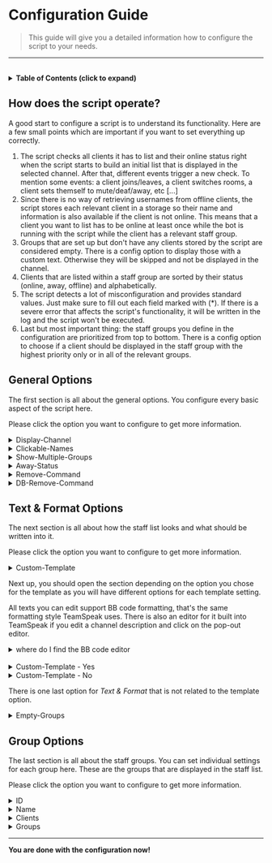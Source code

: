 # **Configuration Guide**

> This guide will give you a detailed information how to configure the script to your needs.

---

<br>

<!-- Table of Contents -->
<details>
    <summary>
        <strong>Table of Contents (click to expand)</strong>
    </summary>

- [**Configuration Guide**](#configuration-guide)
  - [**How does the script operate?**](#how-does-the-script-operate)
  - [**General Options**](#general-options)
  - [**Text & Format Options**](#text--format-options)
  - [**Group Options**](#group-options)
</details>


## **How does the script operate?**
A good start to configure a script is to understand its functionality. Here are a few small points which are important if you want to set everything up correctly.

1. The script checks all clients it has to list and their online status right when the script starts to build an initial list that is displayed in the selected channel. After that, different events trigger a new check. To mention some events: a client joins/leaves, a client switches rooms, a client sets themself to mute/deaf/away, etc [...]
2. Since there is no way of retrieving usernames from offline clients, the script stores each relevant client in a storage so their name and information is also available if the client is not online. This means that a client you want to list has to be online at least once while the bot is running with the script while the client has a relevant staff group.
3. Groups that are set up but don't have any clients stored by the script are considered empty. There is a config option to display those with a custom text. Otherwise they will be skipped and not be displayed in the channel.
4. Clients that are listed within a staff group are sorted by their status (online, away, offline) and alphabetically.
5. The script detects a lot of misconfiguration and provides standard values. Just make sure to fill out each field marked with (*). If there is a severe error that affects the script's functionality, it will be written in the log and the script won't be executed.
6. Last but most important thing: the staff groups you define in the configuration are prioritized from top to bottom. There is a config option to choose if a client should be displayed in the staff group with the highest priority only or in all of the relevant groups.


## **General Options**
The first section is all about the general options. You configure every basic aspect of the script here.

Please click the option you want to configure to get more information.

<details>
    <summary>
        Display-Channel
    </summary>

*Details*:
- required option | default value: `none`
- enter the channel ID
- you can also select the channel from a dropdown menu if the bot is connected to the TeamSpeak server

*Info*:
- defines the channel in the TeamSpeak where the list should be displayed in
- it will use the channel description for it
- all other parameters of the channel such as the name, the codec and others are untouched
</details>
<details>
    <summary>
        Clickable-Names
    </summary>

*Details*:
- optional option | default value: `Yes`
- select `Yes` or `No`

*Info*:
- defines if usernames in the list should be formatted as hyperlinks
- hyperlink usernames can be used to edit groups, send messages and other actions right from the list
- uses the same menu as when you rightclick a client in TeamSpeak by yourself
- if you choose no, it will just use plain text
</details>
<details>
    <summary>
        Show-Multiple-Groups
    </summary>

*Details*:
- optional option | default value: `No`
- select `Yes` or `No`

*Info*:
- defines if clients with multiple relevant staff groups should be displayed in all of them
- if you choose no, the client will only be shown in the group with the highest priority from the config (the one that comes first)
</details>
<details>
    <summary>
        Away-Status
    </summary>

*Details*:
- optional option | default value: `No`
- select `Yes` or `No`

*Info*:
- defines if the script should check for the away status of clients to display it instead of online or offline
- you can configure what counts as *away* later and also format how it looks like

*Advanced Options*:
- the following options are only shown if you selected `Yes` for the *Away-Status*

    <details>
        <summary>
            Away-Channels
        </summary>

    *Details*:
    - optional option | default value: `No`
    - select `Yes` or `No`

    *Info*:
    - defines whether a client is set to *away* if they enter any afk channel

    *Advanced Options*:
    - the following option is only shown if you selected `Yes` for *Away-Channels*

        <details>
            <summary>
                AFK-Channels
            </summary>

        *Details*:
        - required option | default value: `none`
        - enter the channel IDs

        *Info*:
        - defines the afk channels on the TeamSpeak where clients that are *away* usually go
        - if a client joins one of the channels, they will be set to *away* in the list
        </details>
    </details>
    <details>
        <summary>
            Away-Mute
        </summary>

    *Details*:
    - optional option | default value: `unchecked`
    - check/uncheck the box

    *Info*:
    - defines if a muted client is counted as *away*
    - deactivated microphone does not count towards this
    </details>
    <details>
        <summary>
            Away-Deaf
        </summary>

    *Details*:
    - optional option | default value: `unchecked`
    - check/uncheck the box

    *Info*:
    - defines if a client that set themself to deaf is counted as *away*
    - deactivated speakers do not count towards this
    </details>
</details>
<details>
    <summary>
        Remove-Command
    </summary>

*Details*:
- optional option | default value: `No`
- select `Yes` or `No`

*Info*:
- defines if there should be a command to manually remove a client from the staff list & script database
- this can be used to manually remove a client from the database if you removed a group while they were offline for example

*Advanced Options*:
- the following options are only shown if you selected `Yes` for the *Remove-Command*

    <details>
        <summary>
            Command
        </summary>

    *Details*:
    - optional option | default value: `!remove`
    - enter the command text
    - it's case sensitive

    *Info*:
    - defines the phrase that should be the remove command
    </details>
    <details>
        <summary>
            Server
        </summary>

    *Details*:
    - optional option | default value: `unchecked`
    - check/uncheck the box

    *Info*:
    - defines if the bot should listen to the command when it's sent in the server chat
    </details>
    <details>
        <summary>
            Channel
        </summary>

    *Details*:
    - optional option | default value: `unchecked`
    - check/uncheck the box

    *Info*:
    - defines if the bot should listen to the command when it's sent in the channel chat
    </details>
    <details>
        <summary>
            Private
        </summary>

    *Details*:
    - optional option | default value: `unchecked`
    - check/uncheck the box

    *Info*:
    - defines if the bot should listen to the command when it's sent in the private chat
    </details>
    <details>
        <summary>
            Clients
        </summary>

    *Details*:
    - semi-required option | default value: `none`
    - enter the client UIDs

    *Info*:
    - defines if a client has the permission to use the remove command
    - at least one client must be defined if no group is whitelisted for the command
    - if no clients or groups are whitelisted, the feature will be disabled automatically
    </details>
    <details>
        <summary>
            Groups
        </summary>

    *Details*:
    - semi-required option | default value: `none`
    - enter the group IDs

    *Info*:
    - defines if a group has the permission to use the remove command
    - at least one group must be defined if no client is whitelisted for the command
    - if no clients or groups are whitelisted, the feature will be disabled automatically
    </details>
    <details>
        <summary>
            Permission-Text
        </summary>

    *Details*:
    - optional option | default value: `You don't have permission to perform this command!`
    - enter the message text

    *Info*:
    - defines the message that should be send to the command invoker if they don't have the required permission to execute the command
    - this will be send in a private message
    </details>
    <details>
        <summary>
            Missing-Argument-Text
        </summary>

    *Details*:
    - optional option | default value: `Not enough arguments! You have to add a client UID to the command! Usage: !remove <client UID>`
    - enter the message text

    *Info*:
    - defines the message that should be send to the command invoker if they didn't provide any arguments to the command
    - this will be send in a private message
    </details>
    <details>
        <summary>
            Invalid-UID-Text
        </summary>

    *Details*:
    - optional option | default value: `"%arg%" is not a valid client UID! Make sure to send the correct one.`
    - enter the message text
    - available placeholders:
      - %arg% - entered argument

    *Info*:
    - defines the message that should be send to the command invoker if the provided argument is not a valid client UID
    - this will be send in a private message
    </details>
    <details>
        <summary>
            Not-Found-Text
        </summary>

    *Details*:
    - optional option | default value: `The client (%uid%) was not found in the database! Make sure to send the correct UID.`
    - enter the message text
    - available placeholders:
      - %uid% - uid of the target client

    *Info*:
    - defines the message that should be send to the command invoker if the target client was not found in the database
    - this will be send in a private message
    </details>
    <details>
        <summary>
            Success-Text
        </summary>

    *Details*:
    - optional option | default value: `The client (%uid%) was successfully removed!`
    - enter the message text
    - available placeholders:
      - %uid% - uid of the target client

    *Info*:
    - defines the message that should be send to the command invoker if the target client was successfully removed from the database
    - this will be send in a private message
    </details>
</details>
<details>
    <summary>
        DB-Remove-Command
    </summary>

*Details*:
- optional option | default value: `No`
- select `Yes` or `No`

*Info*:
- defines if there should be a command to manually drop the whole script database
- this can be used to manually reset the script without touching any of the config options

*Advanced Options*:
- the following options are only shown if you selected `Yes` for the *DB-Remove-Command*

    <details>
        <summary>
            Command
        </summary>

    *Details*:
    - optional option | default value: `!removedatabase`
    - enter the command text
    - it's case sensitive

    *Info*:
    - defines the phrase that should be the database remove command
    </details>
    <details>
        <summary>
            Server
        </summary>

    *Details*:
    - optional option | default value: `unchecked`
    - check/uncheck the box

    *Info*:
    - defines if the bot should listen to the command when it's sent in the server chat
    </details>
    <details>
        <summary>
            Channel
        </summary>

    *Details*:
    - optional option | default value: `unchecked`
    - check/uncheck the box

    *Info*:
    - defines if the bot should listen to the command when it's sent in the channel chat
    </details>
    <details>
        <summary>
            Private
        </summary>

    *Details*:
    - optional option | default value: `unchecked`
    - check/uncheck the box

    *Info*:
    - defines if the bot should listen to the command when it's sent in the private chat
    </details>
    <details>
        <summary>
            Clients
        </summary>

    *Details*:
    - semi-required option | default value: `none`
    - enter the client UIDs

    *Info*:
    - defines if a client has the permission to use the database remove command
    - at least one client must be defined if no group is whitelisted for the command
    - if no clients or groups are whitelisted, the feature will be disabled automatically
    </details>
    <details>
        <summary>
            Groups
        </summary>

    *Details*:
    - semi-required option | default value: `none`
    - enter the group IDs

    *Info*:
    - defines if a group has the permission to use the database remove command
    - at least one group must be defined if no client is whitelisted for the command
    - if no clients or groups are whitelisted, the feature will be disabled automatically
    </details>
    <details>
        <summary>
            Permission-Text
        </summary>

    *Details*:
    - optional option | default value: `You don't have permission to perform this command!`
    - enter the message text

    *Info*:
    - defines the message that should be send to the command invoker if they don't have the required permission to execute the command
    - this will be send in a private message
    </details>
    <details>
        <summary>
            Empty-Database-Text
        </summary>

    *Details*:
    - optional option | default value: `The database is already empty!`
    - enter the message text

    *Info*:
    - defines the message that should be send to the command invoker if the script database is already empty
    - this will be send in a private message
    </details>
    <details>
        <summary>
            Success-Text
        </summary>

    *Details*:
    - optional option | default value: `The database was successfully dropped! %amount% entries have been removed.`
    - enter the message text
    - available placeholders:
      - %amount% - amount of removed entries

    *Info*:
    - defines the message that should be send to the command invoker if the database was successfully dropped/removed
    - this will be send in a private message
    </details>
</details>


## **Text & Format Options**
The next section is all about how the staff list looks and what should be written into it.

Please click the option you want to configure to get more information.

<details>
    <summary>
        Custom-Template
    </summary>

*Details*:
- optional option | default value: `No`
- select `Yes` or `No`

*Info*:
- this is an advanced option and will change a lot in the script so read carefully
- defines if the script should use a custom template from the config to display the staff list
- if you use the custom template, you can configure every formatting aspect of the staff list yourself
- if you don't use the custom template, the list will be formatted in the default way
  - you can still customize the list a bit
  - specific strings such as the online, away and offline phrases are still editable

*Preview*:
- these two preview images show how the staff list *could* look like, with and without the custom template
- as you can see, the custom template offers editing nearly every aspect of the list
    <details>
        <summary>
            with custom template
        </summary>

    ![preview-customTemplate](images/preview_customTemplate.png)
    </details>
    <details>
        <summary>
            without custom template
        </summary>

    ![preview-givenTemplate](images/preview_givenTemplate.png)
    </details>
</details>

Next up, you should open the section depending on the option you chose for the template as you will have different options for each template setting.

All texts you can edit support BB code formatting, that's the same formatting style TeamSpeak uses. There is also an editor for it built into TeamSpeak if you edit a channel description and click on the pop-out editor.
<details>
    <summary>
        where do I find the BB code editor
    </summary>

![help-bbCodeEditor](images/help_bbCodeEditor.png)
</details>

<br>

<details>
    <summary>
        Custom-Template - Yes
    </summary>

- the following options are only shown if you selected `Yes` for the *Custom-Template*
    <details>
        <summary>
            Username
        </summary>

    *Details*:
    - optional option | default value: `[B]%name%[/B]`
    - enter the username format text
    - available placeholders:
      - %name% - the name of the client

    *Info*:
    - defines the format of a username and how it's shown in the staff list
    - this is only a part of the whole line
    - if you want to edit the whole line, you have to configure the *User-Line* option
    - keep in mind that not all BB code formatting works if the usernames are clickable hyperlinks
    </details>
    <details>
        <summary>
            Online-Phrase
        </summary>

    *Details*:
    - optional option | default value: `[COLOR=#00ff00][B]ONLINE[/B][/COLOR]`
    - enter the online status format text

    *Info*:
    - defines the format of the status phrase if the client is online
    - this is only a part of the whole line
    - if you want to edit the whole line, you have to configure the *User-Line* option
    </details>
    <details>
        <summary>
            Away-Phrase
        </summary>

    *Details*:
    - optional option | default value: `[COLOR=#c8c8c8][B]AWAY[/B][/COLOR]`
    - enter the away/afk status format text
    - this option is only shown if you selected `Yes` for the *Away-Status*

    *Info*:
    - defines the format of the status phrase if the client is away/afk
    - this is only a part of the whole line
    - if you want to edit the whole line, you have to configure the *User-Line* option
    </details>
    <details>
        <summary>
            Offline-Phrase
        </summary>

    *Details*:
    - optional option | default value: `[COLOR=#ff0000][B]OFFLINE[/B][/COLOR]`
    - enter the offline status format text

    *Info*:
    - defines the format of the status phrase if the client is offline
    - this is only a part of the whole line
    - if you want to edit the whole line, you have to configure the *User-Line* option
    </details>
    <details>
        <summary>
            User-Line
        </summary>

    *Details*:
    - optional option | default value: `%name% [COLOR=#aaff00][B]>[/B][/COLOR] %status%`
    - enter the user line format text
    - available placeholders:
      - %name% - the formatted username from the option *Username*
      - %status% - the formatted online status from the options *Phrase-Online*, *Phrase-Away* & *Phrase-Offline*
      - %lb% - a linebreak, same like pressing the *Enter-key* in a text file

    *Info*:
    - defines the format of a user line and how it's shown in the staff list
    - this uses the earlier defined phrases as placeholders so it doesn't matter if you formatted them earlier or here but it is recommended to only format once to avoid interference
    - this option can be used to align the line or for other options that are then applied to the whole line
    - keep in mind that there is always a line break at each end of the lines by default so the next client in the next line
    </details>
    <details>
        <summary>
            Group-Section
        </summary>

    *Details*:
    - optional option | default value: `[center]%group%%lb%%users%____________________[/center]`
    - enter the group section format text
    - available placeholders:
      - %group% - the formatted group name, you can set this in the staff groups later
      - %users% - the formatted user lines from the option *User-Line*
      - %lb% - a linebreak, same like pressing the *Enter-key* in a text file

    *Info*:
    - defines the format of a whole group and how it's shown in the staff list
    - this uses the earlier defined phrases as placeholders so it doesn't matter if you formatted them earlier or here but it is recommended to only format once to avoid interference
    - this option can be used to align the whole group section or for other options that are then applied to the whole group
    - you can also globally format the group name here, specific formats for each group name can be done later in the staff groups settings
    </details>
</details>
<details>
    <summary>
        Custom-Template - No
    </summary>

- the following options are only shown if you selected `No` for the *Custom-Template*
    <details>
        <summary>
            Separator
        </summary>

    *Details*:
    - optional option | default value: `_______________________________________`
    - enter the separator format text

    *Info*:
    - defines the format of a separator and how it's shown in the staff list
    - this is attached after each group section so they are separated in the list
    </details>
    <details>
        <summary>
            Online-Phrase
        </summary>

    *Details*:
    - optional option | default value: `[COLOR=#00ff00][B]ONLINE[/B][/COLOR]`
    - enter the online status format text

    *Info*:
    - defines the format of the status phrase if the client is online
    - this is attached after the username and a dash to separate the name from the status
    </details>
    <details>
        <summary>
            Away-Phrase
        </summary>

    *Details*:
    - optional option | default value: `[COLOR=#c8c8c8][B]AWAY[/B][/COLOR]`
    - enter the away/afk status format text
    - this option is only shown if you selected `Yes` for the *Away-Status*

    *Info*:
    - defines the format of the status phrase if the client is away/afk
    - this is attached after the username and a dash to separate the name from the status
    </details>
    <details>
        <summary>
            Offline-Phrase
        </summary>

    *Details*:
    - optional option | default value: `[COLOR=#ff0000][B]OFFLINE[/B][/COLOR]`
    - enter the offline status format text

    *Info*:
    - defines the format of the status phrase if the client is offline
    - this is attached after the username and a dash to separate the name from the status
    </details>
</details>

There is one last option for *Text & Format* that is not related to the template option.

<details>
    <summary>
        Empty-Groups
    </summary>

*Details*:
- optional option | default value: `No`
- select `Yes` or `No`

*Info*:
- defines whether an empty group is still shown in the list
- a group is considered empty if no client is assigned or stored to it

*Advanced Options*:
- the following option is only shown if you selected `Yes` for the *Empty-Groups*

    <details>
        <summary>
            Empty-Groups-Text
        </summary>

    *Details*:
    - optional option | default value: `[COLOR=#aa007f][size=12][B]%name%[/B][/size]\n[/COLOR][COLOR=#c8c8c8][B]NOT ASSIGNED[/B][/COLOR]`
    - enter the empty group format text
    - available placeholders:
      - %group% - the formatted group name, you can set this in the staff groups later
      - %lb% - a linebreak, same like pressing the *Enter-key* in a text file

    *Info*:
    - this will be the text that is written into the list if the group is considered empty
    - a group is considered empty if no client is assigned or stored to it
    - this text is not related to the template option, you have to format it on your own
    - the name of the group is not displayed automatically, you have to add it with the placeholder
    - this will let you customize the whole format of the section of the group
    </details>
</details>


## **Group Options**
The last section is all about the staff groups. You can set individual settings for each group here. These are the groups that are displayed in the staff list.

Please click the option you want to configure to get more information.

<details>
    <summary>
        ID
    </summary>

*Details*:
- required option | default value: `none`
- enter the group ID

*Info*:
- if you don't enter an ID of a group or the ID does not refer to a valid group, the corresponding staff group will be skipped and not be listed
</details>
<details>
    <summary>
        Name
    </summary>

*Details*:
- optional option | default value: name of the group
- enter the name

*Info*:
- if you leave this field empty, the script will use the normal name of the group
- this can be used to format the name for each group individually for example making it more colorful or giving it a different name in the list than it actually has on the TeamSpeak
</details>
<details>
    <summary>
        Clients
    </summary>

*Details*:
- optional option | default value: `none`
- enter the client UIDs

*Info*:
- this list does not need the UIDs of clients that are already members of the main group
- this can be used if you want to list clients in the same section although they don't have the main group
</details>
<details>
    <summary>
        Groups
    </summary>

*Details*:
- optional option | default value: `none`
- enter the group IDs

*Info*:
- this list does not need the ID of the main group
- this can be used if you want to list groups in the same section although they don't have the main group
</details>

---

**You are done with the configuration now!**
